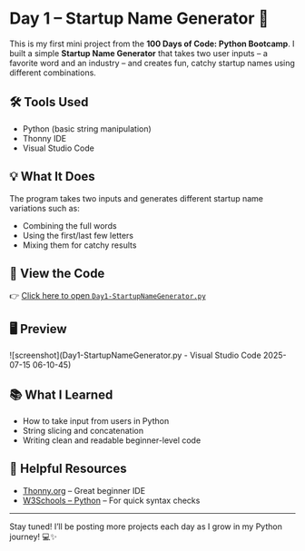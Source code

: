 # Day 1 – Startup Name Generator 🚀

This is my first mini project from the **100 Days of Code: Python Bootcamp**. I built a simple **Startup Name Generator** that takes two user inputs – a favorite word and an industry – and creates fun, catchy startup names using different combinations.

## 🛠 Tools Used
- Python (basic string manipulation)
- Thonny IDE
- Visual Studio Code 

## 💡 What It Does
The program takes two inputs and generates different startup name variations such as:
- Combining the full words
- Using the first/last few letters
- Mixing them for catchy results

## 🐍 View the Code
👉 [Click here to open `Day1-StartupNameGenerator.py`](https://github.com/dimma-analytics/100-Days-Of-Code/blob/main/Day1-Startup_Name_Generator/Day1-StartupNameGenerator.py)

## 🖥 Preview
![screenshot](Day1-StartupNameGenerator.py - Visual Studio Code 2025-07-15 06-10-45)  

## 📚 What I Learned
- How to take input from users in Python
- String slicing and concatenation
- Writing clean and readable beginner-level code

## 🔗 Helpful Resources
- [Thonny.org](https://thonny.org) – Great beginner IDE
- [W3Schools – Python](https://www.w3schools.com/python/) – For quick syntax checks

---

Stay tuned! I’ll be posting more projects each day as I grow in my Python journey! 💻✨
